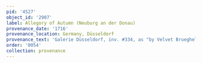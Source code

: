 ```yaml
---
pid: '4527'
object_id: '2907'
label: Allegory of Autumn (Neuburg an der Donau)
provenance_date: '1716'
provenance_location: Germany, Düsseldorf
provenance_text: 'Galerie Düsseldorf, inv. #334, as "by Velvet Brueghel and Van Balen"'
order: '0054'
collection: provenance
---
```

